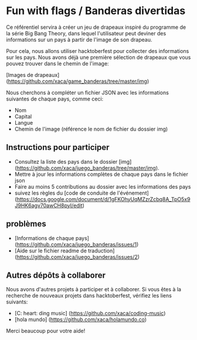 # Fun with flags / Banderas divertidas

Ce référentiel servira à créer un jeu de drapeaux inspiré du programme de la série Big Bang Theory, dans lequel l'utilisateur peut deviner des informations sur un pays à partir de l'image de son drapeau.

Pour cela, nous allons utiliser hacktoberfest pour collecter des informations sur les pays. Nous avons déjà une première sélection de drapeaux que vous pouvez trouver dans le chemin de l'image:

[Images de drapeaux] (https://github.com/xaca/game_banderas/tree/master/img)

Nous cherchons à compléter un fichier JSON avec les informations suivantes de chaque pays, comme ceci:

+ Nom
+ Capital
+ Langue
+ Chemin de l'image (référence le nom de fichier du dossier img)

## Instructions pour participer

+ Consultez la liste des pays dans le dossier [img] (https://github.com/xaca/juego_banderas/tree/master/img).
+ Mettre à jour les informations complètes de chaque pays dans le fichier json
+ Faire au moins 5 contributions au dossier avec les informations des pays
+ suivez les règles du [code de conduite de l'événement] (https://docs.google.com/document/d/1gFKOhyUqMZzrZcbq8A_TpO5x9J9HK6agv70awCH8pyI/edit)

## problèmes

+ [Informations de chaque pays] (https://github.com/xaca/juego_banderas/issues/1)
+ [Aide sur le fichier readme de traduction] (https://github.com/xaca/juego_banderas/issues/2)

## Autres dépôts à collaborer

Nous avons d'autres projets à participer et à collaborer. Si vous êtes à la recherche de nouveaux projets dans hacktoberfest, vérifiez les liens suivants:

+ [C: heart: ding music] (https://github.com/xaca/coding-music)
+ [hola mundo] (https://github.com/xaca/holamundo.co)

Merci beaucoup pour votre aide!